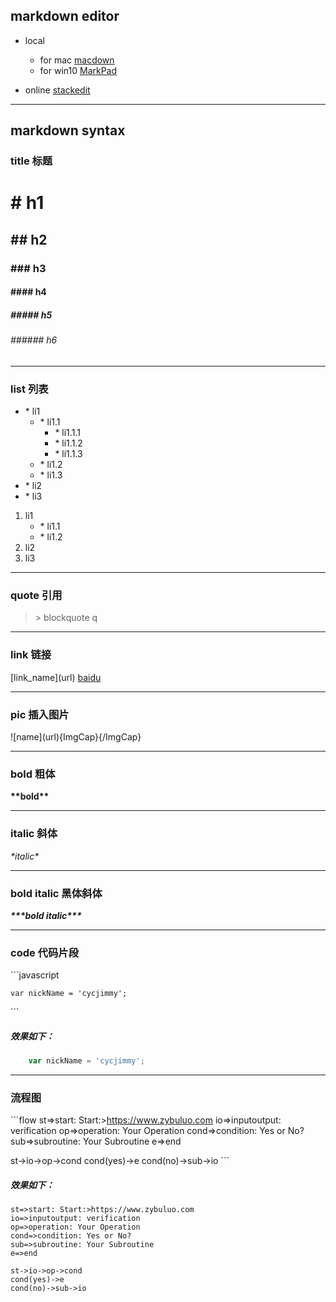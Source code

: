 ## markdown editor
* local
	* for mac [macdown](http://macdown.uranusjr.com)
	* for win10 [MarkPad](http://code52.org/DownmarkerWPF/)

* online
[stackedit](https://stackedit.io) 


***


## markdown syntax
### title 标题
# \# h1
## \#\# h2
### \#\#\# h3
#### \#\#\#\# h4
##### \#\#\#\#\# h5
###### \#\#\#\#\#\# h6

***

### list 列表
* \* li1
	* \* li1.1
		* \* li1.1.1
		* \* li1.1.2
		* \* li1.1.3
	* \* li1.2
	* \* li1.3
* \* li2
* \* li3

1. li1
	* \* li1.1
	* \* li1.2
2. li2
3. li3

***
### quote 引用
> \> blockquote q

***
### link 链接
 \[link_name\]\(url\)
[baidu](http://baidu.com)

***
### pic 插入图片
\!\[name\]\(url\)\{ImgCap\}\{\/ImgCap\}

***
### bold 粗体
**\*\*bold\*\***

***
### italic 斜体

*\*italic\**


***
### bold italic 黑体斜体

***\*\*\*bold italic\*\*\****

***

### code 代码片段
\`\`\`javascript

	var nickName = 'cycjimmy';
  
\`\`\`

##### 效果如下：

```javascript
	var nickName = 'cycjimmy';
```

***

### 流程图

\`\`\`flow
st=>start: Start:>https://www.zybuluo.com
io=>inputoutput: verification
op=>operation: Your Operation
cond=>condition: Yes or No?
sub=>subroutine: Your Subroutine
e=>end

st->io->op->cond
cond(yes)->e
cond(no)->sub->io
\`\`\`

##### 效果如下：

```flow
st=>start: Start:>https://www.zybuluo.com
io=>inputoutput: verification
op=>operation: Your Operation
cond=>condition: Yes or No?
sub=>subroutine: Your Subroutine
e=>end

st->io->op->cond
cond(yes)->e
cond(no)->sub->io
```